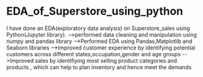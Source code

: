 # EDA_of_Superstore_using_python
I have done an EDA(exploratory data analysis) on Superstore_sales using Python(Jupyter library).
-->performed data cleaning and manipulation using numpy and pandas library
-->Performed EDA using Pandas,Matplotlib and Seaborn libraries
-->Improved customer experience by identifying potential customers across different states,occupation,gender and age groups
-->Improved sales by identifiying most selling product categories and products , which can help to plan inventory and hence meet the demands
